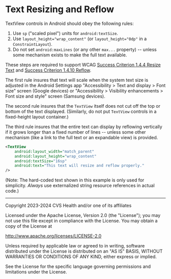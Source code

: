 # Text Resizing and Reflow
TextView controls in Android should obey the following rules:

1. Use `sp` ("scaled pixel") units for `android:textSize`.
2. Use `layout_height="wrap_content"` (or `layout_height="0dp"` in a `ConstraintLayout`).
3. Do not set `android:maxLines` (or any other `max...` property) -- unless some mechanism exists to make the full text available.

These steps are required to support WCAG [Success Criterion 1.4.4 Resize Text](https://www.w3.org/TR/WCAG22/#resize-text) and [Success Criterion 1.4.10 Reflow](https://www.w3.org/TR/WCAG22/#reflow).

The first rule insures that text will scale when the system text size is adjusted in the Android Settings app "Accessibility > Text and display > Font size" screen (Google devices) or "Accessibility > Visibility enhancements > Font size and style" screen (Samsung devices).

The second rule insures that the `TextView` itself does not cut off the top or bottom of the text displayed. (Similarly, do not put `TextView` controls in a fixed-height layout container.)

The third rule insures that the entire text can display by reflowing vertically if it grows longer than a fixed number of lines -- unless some other mechanism (like a link to the full text or an expandable view) is provided.



```xml
<TextView
    android:layout_width="match_parent"
    android:layout_height="wrap_content"
    android:textSize="16sp"
    android:text="This text will resize and reflow properly."
/>
```

(Note: The hard-coded text shown in this example is only used for simplicity. _Always_ use externalized string resource references in actual code.)

----

Copyright 2023-2024 CVS Health and/or one of its affiliates
   
Licensed under the Apache License, Version 2.0 (the "License");
you may not use this file except in compliance with the License.
You may obtain a copy of the License at

http://www.apache.org/licenses/LICENSE-2.0
       
Unless required by applicable law or agreed to in writing, software
distributed under the License is distributed on an "AS IS" BASIS,
WITHOUT WARRANTIES OR CONDITIONS OF ANY KIND, either express or implied.
   
See the License for the specific language governing permissions and
limitations under the License.
